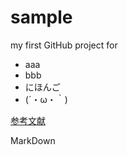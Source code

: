 # sample
my first GitHub project for


* aaa
* bbb
* にほんご
* (´・ω・｀)


[参考文献](http://qiita.com/yukiyan/items/2ea3dc5813fdba5d9cd2)


MarkDown
